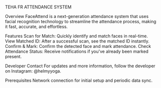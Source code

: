 TEHA FR ATTENDANCE SYSTEM

Overview
FaceAttend is a next-generation attendance system that uses facial recognition technology to streamline the attendance process, making it fast, accurate, and effortless. 

Features
Scan for Match: Quickly identify and match faces in real-time.
View Matched ID: After a successful scan, see the matched ID instantly.
Confirm & Mark: Confirm the detected face and mark attendance.
Check Attendance Status: Receive notifications if you've already been marked present.

Developer Contact
For updates and more information, follow the developer on Instagram: @helmyyoga.

Prerequisites
Network connection for initial setup and periodic data sync.
